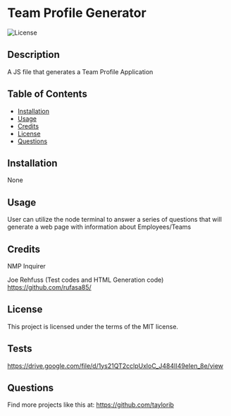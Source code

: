 # Team Profile Generator

![License](https://img.shields.io/badge/License-MIT-blue.svg)

## Description

A JS file that generates a Team Profile Application

## Table of Contents

- [Installation](#installation)
- [Usage](#usage)
- [Credits](#credits)
- [License](#license)
- [Questions](#questions)

## Installation

None

## Usage

User can utilize the node terminal to answer a series of questions that will generate a web page with information about Employees/Teams

## Credits

NMP Inquirer

Joe Rehfuss (Test codes and HTML Generation code)
https://github.com/rufasa85/

## License

This project is licensed under the terms of the MIT license.

## Tests

https://drive.google.com/file/d/1ys21QT2cclpUxloC_J484II49eIen_8e/view

## Questions 

Find more projects like this at: https://github.com/taylorib
